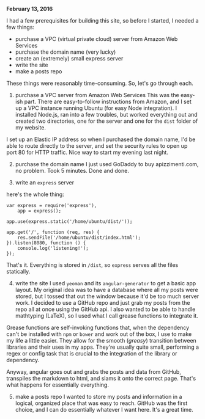 **February 13, 2016**

I had a few prerequisites for building this site, so before I started, I needed a few things:

* purchase a VPC (virtual private cloud) server from Amazon Web Services
* purchase the domain name (very lucky)
* create an (extremely) small express server
* write the site
* make a posts repo

These things were reasonably time-consuming. So, let's go through each.

1. purchase a VPC server from Amazon Web Services
This was the easy-ish part. There are easy-to-follow instructions from Amazon, and I set up a VPC instance running 
Ubuntu (for easy Node integration). I installed Node.js, ran into a few troubles, but worked everything out and created
two directories, one for the server and one for the `dist` folder of my website.

I set up an Elastic IP address so when I purchased the domain name, I'd be able to route directly to the server, and set
the security rules to open up port 80 for HTTP traffic. Nice way to start my evening last night.

2. purchase the domain name
I just used GoDaddy to buy apizzimenti.com, no problem. Took 5 minutes. Done and done.

3. write an `express` server

here's the whole thing:

```
var express = require('express'),
    app = express();

app.use(express.static('/home/ubuntu/dist/'));

app.get('/', function (req, res) {
    res.sendFile('/home/ubuntu/dist/index.html');
}).listen(8080, function () {
    console.log('listening!');
});
```

That's it. Everything is stored in `/dist`, so `express` serves all the files statically.

4. write the site
I used `yeoman` and its `angular-generator` to get a basic app layout. My original idea was to have a database where all
my posts were stored, but I tossed that out the window because it'd be too much server work. I decided to use a GitHub repo
and just grab my posts from the repo all at once using the GitHub api. I also wanted to be able to handle mathtyping (LaTeX),
so I used what I call grease functions to integrate it.

Grease functions are self-invoking functions that, when the dependency can't be installed with `npm` or `bower` and work
out of the box, I use to make my life a little easier. They allow for the smooth (*greasy*) transition between libraries
and their uses in my apps. They're usually quite small, performing a regex or config task that is crucial to the integration
of the library or dependency.

Anyway, angular goes out and grabs the posts and data from GitHub, transpiles the markdown to html, and slams it onto the
correct page. That's what happens for essentially everything.

5. make a posts repo
I wanted to store my posts and information in a logical, organized place that was easy to reach. GitHub was the first choice,
and I can do essentially whatever I want here. It's a great time.